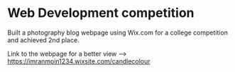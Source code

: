 # Web Development competition
Built a photography blog webpage using Wix.com for a college competition and achieved 2nd place.

Link to the webpage for a better view --> https://imranmoin1234.wixsite.com/candlecolour
